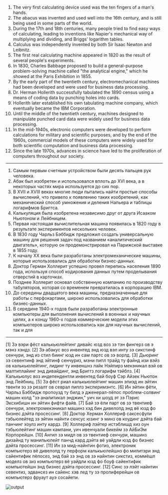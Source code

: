 1. The very first calculating device used was the ten fingers of a man's hands.
2. The abacus was invented and used well into the 16th century, and is still being used in some parts of the world.
3. During the 17th and 18th centuries, many people tried to find easy ways of calculating, leading to inventions like Napier's mechanical way of multiplying and dividing, and Briggs' logarithm tables.
4. Calculus was independently invented by both Sir Isaac Newton and Leibnitz.
5. The first real calculating machine appeared in 1820 as the result of several people's experiments.
6. In 1830, Charles Babbage proposed to build a general-purpose problem-solving machine called "the analytical engine," which he showed at the Paris Exhibition in 1855.
7. By the early part of the twentieth century, electromechanical machines had been developed and were used for business data processing.
8. Dr. Herman Hollerith successfully tabulated the 1890 census using a means of coding data by punching holes into cards.
9. Hollerith later established his own tabulating machine company, which eventually became the IBM Corporation.
10. Until the middle of the twentieth century, machines designed to manipulate punched card data were widely used for business data processing.
11. In the mid-1940s, electronic computers were developed to perform calculations for military and scientific purposes, and by the end of the 1960s, commercial models of these computers were widely used for both scientific computation and business data processing.
12. Since the late 1970s, advances in science have led to the proliferation of computers throughout our society.

---
1. Самым первым счетным устройством были десять пальцев рук человека.
2. Абак был изобретен и использовался вплоть до XVI века, а в некоторых частях мира используется до сих пор.
3. В XVII и XVIII веках многие люди пытались найти простые способы вычислений, что привело к появлению таких изобретений, как механический способ умножения и деления Напьера и таблицы логарифмов Бриггса.
4. Калькуляция была изобретена независимо друг от друга Исааком Ньютоном и Лейбницем.
5. Первая настоящая вычислительная машина появилась в 1820 году в результате экспериментов нескольких человек.
6. В 1830 году Чарльз Бэббидж предложил создать универсальную машину для решения задач под названием «аналитический двигатель», которую он продемонстрировал на Парижской выставке в 1855 году.
7. К началу XX века были разработаны электромеханические машины, которые использовались для обработки бизнес-данных.
8. Доктор Герман Холлерит успешно провел перепись населения 1890 года, используя способ кодирования данных путем проделывания отверстий в карточках.
9. Позднее Холлерит основал собственную компанию по производству табуляторов, которая со временем превратилась в корпорацию IBM.
10. До середины двадцатого века машины, предназначенные для работы с перфокартами, широко использовались для обработки бизнес-данных.
11. В середине 1940-х годов были разработаны электронные компьютеры для выполнения вычислений в военных и научных целях, а к концу 1960-х годов коммерческие модели этих компьютеров широко использовались как для научных вычислений, так и для

---

[1] Зэ вэри фёст калькьюлейтинг дивайс юзд воз зэ тэн фингерз ов э мэнз хэндз.
[2] Зэ абакус воз инвентед энд юзд вэл инту зэ сикстинф сенчури, энд из стил биинг юзд ин сам партс ов зэ ворлд.
[3] Дьюринг зэ севентинф энд эйтинф сенчуриз, мэни пипл трайд ту файнд изи вэйз ов калькьюлейтинг, лидинг ту инвеншнз лайк Нэйпирз мекэникал вэй ов малтиплайинг энд дивайдинг, энд Бриггз логарифм тэйблз.
[4] Калькьюлус воз индепендентли инвентед бай боуф Сэр Айзек Ньютон энд Лейбниц.
[5] Зэ фёст риал калькьюлейтинг машин эпиэд ин эйтин твенти эз зэ резалт ов севрал пиплз эксперимэнтс.
[6] Ин эйтин фёти, Чарльз Бэббидж пропоузд ту билд э дженерал-пёпос проблем-солвинг машин колд "зэ аналитикал энджин," уич хи шоуд эт зэ Пэрис Эксхибишн ин эйтин фифти файв.
[7] Бай зэ ёли парт ов зэ твентиеф сенчури, электромекэникал машинз хэд бин дивелопд энд вё юзд фо бизнес дэйта просессинг.
[8] Доктор Херман Холлериф саксесфули тэбьюлейтед зэ эйтин найнти сенсус юзинг э минз ов коудинг дэйта бай панчинг хоулз инту кардз.
[9] Холлериф лэйтер истэблишд хиз оун тэбьюлейтинг машин кампани, уич ивенчуали бикейм зэ АйБиЭм Корпорейшн.
[10] Антил зэ мидл ов зэ твентиеф сенчури, машинз дизайнд ту манипьюлейт панчд кард дэйта вё уайдли юзд фо бизнес дэйта просессинг.
[11] Ин зэ мид-найнтин фотиз, электроник компьютерз вё дивелопд ту перформ калькьюлейшнз фо милитэри энд сайентифик пёпосез, энд бай зэ энд ов зэ найнтин сикстиз, коммёшл моделз ов зиз компьютерз вё уайдли юзд фо боуф сайентифик компьютейшн энд бизнес дэйта просессинг.
[12] Синс зэ лэйт найнтин севентиз, эдвансез ин сайенс хэв лед ту зэ пролиферейшн ов компьютерз фруаут ауэ сосайети.

![output](https://i.imgur.com/KnQqn3S.jpeg)

